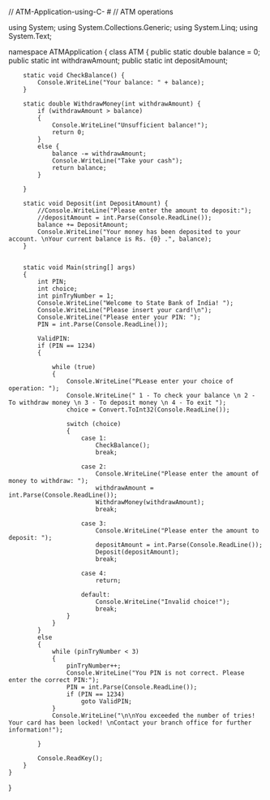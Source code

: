 // ATM-Application-using-C- #
// ATM operations 

using System;
using System.Collections.Generic;
using System.Linq;
using System.Text;

namespace ATMApplication
{
    class ATM
    {
        public static double balance = 0;
        public static int withdrawAmount;
        public static int depositAmount;

        static void CheckBalance() {
            Console.WriteLine("Your balance: " + balance);
        }

        static double WithdrawMoney(int withdrawAmount) {
            if (withdrawAmount > balance)
            {
                Console.WriteLine("Unsufficient balance!");
                return 0; 
            }
            else {
                balance -= withdrawAmount;
                Console.WriteLine("Take your cash");
                return balance;
            }
        
        }

        static void Deposit(int DepositAmount) {
            //Console.WriteLine("Please enter the amount to deposit:");
            //depositAmount = int.Parse(Console.ReadLine());
            balance += DepositAmount;
            Console.WriteLine("Your money has been deposited to your account. \nYour current balance is Rs. {0} .", balance);
        }


        static void Main(string[] args)
        {
            int PIN;
            int choice;
            int pinTryNumber = 1;
            Console.WriteLine("Welcome to State Bank of India! ");
            Console.WriteLine("Please insert your card!\n");
            Console.WriteLine("Please enter your PIN: ");
            PIN = int.Parse(Console.ReadLine());

            ValidPIN:
            if (PIN == 1234)
            {
            
                while (true)
                {
                    Console.WriteLine("PLease enter your choice of operation: ");
                    Console.WriteLine(" 1 - To check your balance \n 2 - To withdraw money \n 3 - To deposit money \n 4 - To exit ");
                    choice = Convert.ToInt32(Console.ReadLine());

                    switch (choice)
                    {
                        case 1:
                            CheckBalance();
                            break;

                        case 2:
                            Console.WriteLine("Please enter the amount of money to withdraw: ");
                            withdrawAmount = int.Parse(Console.ReadLine());
                            WithdrawMoney(withdrawAmount);
                            break;

                        case 3:
                            Console.WriteLine("Please enter the amount to deposit: ");
                            depositAmount = int.Parse(Console.ReadLine());
                            Deposit(depositAmount);
                            break;

                        case 4:
                            return;

                        default:
                            Console.WriteLine("Invalid choice!");
                            break;
                    }
                }
            }
            else
            {
                while (pinTryNumber < 3)
                {
                    pinTryNumber++;
                    Console.WriteLine("You PIN is not correct. Please enter the correct PIN:");
                    PIN = int.Parse(Console.ReadLine());
                    if (PIN == 1234)
                        goto ValidPIN;
                }
                Console.WriteLine("\n\nYou exceeded the number of tries! Your card has been locked! \nContact your branch office for further information!");
                
            }
            
            Console.ReadKey();
        }
    }
}

